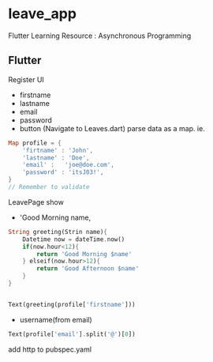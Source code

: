 # leave_app
Flutter Learning Resource : Asynchronous Programming

## Flutter
Register UI
- firstname
- lastname
- email
- password
- button (Navigate to Leaves.dart)
parse data as a map. ie.

```dart 
Map profile = {
    'firtname' : 'John',
    'lastname' : 'Doe',
    'email' :   'joe@doe.com',
    'password' : 'itsJ03!',
}
// Remember to validate
```
LeavePage
show 
- 'Good Morning name,
```dart
String greeting(Strin name){
    Datetime now = dateTime.now()
    if(now.hour<12){
        return 'Good Morning $name'
    } elseif(now.hour>12){
        return 'Good Afternoon $name'
    }
}


Text(greeting(profile['firstname']))
```

- username(from email)
```dart
Text(profile['email'].split('@')[0])
```
add http to pubspec.yaml
